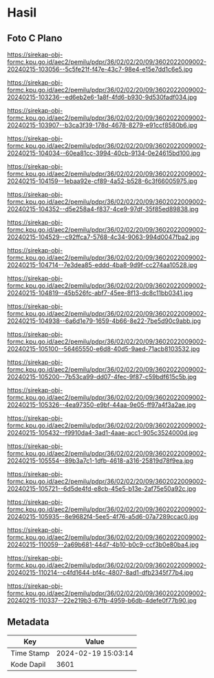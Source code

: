 # Hasil

## Foto C Plano

https://sirekap-obj-formc.kpu.go.id/aec2/pemilu/pdpr/36/02/02/20/09/3602022009002-20240215-103056--5c5fe21f-f47e-43c7-98e4-e15e7dd1c6e5.jpg

https://sirekap-obj-formc.kpu.go.id/aec2/pemilu/pdpr/36/02/02/20/09/3602022009002-20240215-103236--ed6eb2e6-1a8f-4fd6-b930-9d530fadf034.jpg

https://sirekap-obj-formc.kpu.go.id/aec2/pemilu/pdpr/36/02/02/20/09/3602022009002-20240215-103907--b3ca3f39-178d-4678-8279-e91ccf8580b6.jpg

https://sirekap-obj-formc.kpu.go.id/aec2/pemilu/pdpr/36/02/02/20/09/3602022009002-20240215-104034--60ea81cc-3994-40cb-9134-0e24615bd100.jpg

https://sirekap-obj-formc.kpu.go.id/aec2/pemilu/pdpr/36/02/02/20/09/3602022009002-20240215-104159--1ebaa92e-cf89-4a52-b528-6c3f66005975.jpg

https://sirekap-obj-formc.kpu.go.id/aec2/pemilu/pdpr/36/02/02/20/09/3602022009002-20240215-104352--d5e258a4-f837-4ce9-97df-35f85ed89838.jpg

https://sirekap-obj-formc.kpu.go.id/aec2/pemilu/pdpr/36/02/02/20/09/3602022009002-20240215-104529--c92ffca7-5768-4c34-9063-994d0047fba2.jpg

https://sirekap-obj-formc.kpu.go.id/aec2/pemilu/pdpr/36/02/02/20/09/3602022009002-20240215-104714--7e3dea85-eddd-4ba8-9d9f-cc274aa10528.jpg

https://sirekap-obj-formc.kpu.go.id/aec2/pemilu/pdpr/36/02/02/20/09/3602022009002-20240215-104819--45b526fc-abf7-45ee-8f13-dc8c11bb0341.jpg

https://sirekap-obj-formc.kpu.go.id/aec2/pemilu/pdpr/36/02/02/20/09/3602022009002-20240215-104938--6a6d1e79-1659-4b66-8e22-7be5d90c9abb.jpg

https://sirekap-obj-formc.kpu.go.id/aec2/pemilu/pdpr/36/02/02/20/09/3602022009002-20240215-105100--56465550-e6d8-40d5-9aed-71acb8103532.jpg

https://sirekap-obj-formc.kpu.go.id/aec2/pemilu/pdpr/36/02/02/20/09/3602022009002-20240215-105200--7b53ca99-dd07-4fec-9f87-c59bdf615c5b.jpg

https://sirekap-obj-formc.kpu.go.id/aec2/pemilu/pdpr/36/02/02/20/09/3602022009002-20240215-105326--4ea97350-e9bf-44aa-9e05-ff97a4f3a2ae.jpg

https://sirekap-obj-formc.kpu.go.id/aec2/pemilu/pdpr/36/02/02/20/09/3602022009002-20240215-105432--f9910da4-3ad1-4aae-acc1-905c3524000d.jpg

https://sirekap-obj-formc.kpu.go.id/aec2/pemilu/pdpr/36/02/02/20/09/3602022009002-20240215-105554--89b3a7c1-1dfb-4618-a316-25819d78f9ea.jpg

https://sirekap-obj-formc.kpu.go.id/aec2/pemilu/pdpr/36/02/02/20/09/3602022009002-20240215-105721--6d5de4fd-e8cb-45e5-b13e-2af75e50a92c.jpg

https://sirekap-obj-formc.kpu.go.id/aec2/pemilu/pdpr/36/02/02/20/09/3602022009002-20240215-105935--8e9682f4-5ee5-4f76-a5d6-07a7289ccac0.jpg

https://sirekap-obj-formc.kpu.go.id/aec2/pemilu/pdpr/36/02/02/20/09/3602022009002-20240215-110059--2a69b681-44d7-4b10-b0c9-ccf3b0e80ba4.jpg

https://sirekap-obj-formc.kpu.go.id/aec2/pemilu/pdpr/36/02/02/20/09/3602022009002-20240215-110214--c4fd1644-bf4c-4807-8ad1-dfb2345f77b4.jpg

https://sirekap-obj-formc.kpu.go.id/aec2/pemilu/pdpr/36/02/02/20/09/3602022009002-20240215-110337--22e219b3-67fb-4959-b6db-4defe0f77b90.jpg


## Metadata

| Key        | Value               |
| ---------- | ------------------- |
| Time Stamp | 2024-02-19 15:03:14 |
| Kode Dapil | 3601                |



